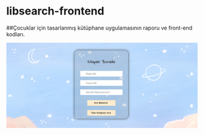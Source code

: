 # libsearch-frontend

##Çocuklar için tasarlanmış kütüphane uygulamasının raporu ve front-end kodları.

![](https://raw.githubusercontent.com/nurgulkaya/libsearch-frontend/mainbranch/ekran_goruntusu.png)

